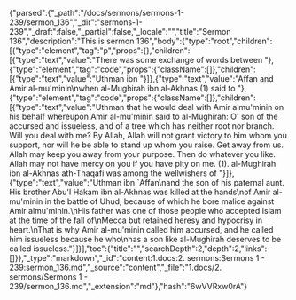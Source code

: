 {"parsed":{"_path":"/docs/sermons/sermons-1-239/sermon_136","_dir":"sermons-1-239","_draft":false,"_partial":false,"_locale":"","title":"Sermon 136","description":"This is sermon 136","body":{"type":"root","children":[{"type":"element","tag":"p","props":{},"children":[{"type":"text","value":"There was some exchange of words between "},{"type":"element","tag":"code","props":{"className":[]},"children":[{"type":"text","value":"Uthman ibn "}]},{"type":"text","value":"Affan and Amir al-mu'minin\nwhen al-Mughirah ibn al-Akhnas (1) said to "},{"type":"element","tag":"code","props":{"className":[]},"children":[{"type":"text","value":"Uthman that he would deal with Amir almu'minin on his behalf whereupon Amir al-mu'minin said to al-Mughirah: O' son of the accursed and issueless, and of a tree which has neither root nor branch. Will you deal with me? By Allah, Allah will not grant victory to him whom you support, nor will he be able to stand up whom you raise. Get away from us. Allah may keep you away from your purpose. Then do whatever you like. Allah may not have mercy on you if you have pity on me. (1). al-Mughirah ibn al-Akhnas ath-Thaqafi was among the wellwishers of "}]},{"type":"text","value":"Uthman ibn `Affan\nand the son of his paternal aunt. His brother Abu'l Hakam ibn al-Akhnas was killed at the hands\nof Amir al-mu'minin in the battle of Uhud, because of which he bore malice against Amir almu'minin.\nHis father was one of those people who accepted Islam at the time of the fall of\nMecca but retained heresy and hypocrisy in heart.\nThat is why Amir al-mu'minin called him accursed, and he called him issueless because he who\nhas a son like al-Mughirah deserves to be called issueless."}]}],"toc":{"title":"","searchDepth":2,"depth":2,"links":[]}},"_type":"markdown","_id":"content:1.docs:2. sermons:Sermons 1 - 239:sermon_136.md","_source":"content","_file":"1.docs/2. sermons/Sermons 1 - 239/sermon_136.md","_extension":"md"},"hash":"6wVVRxw0rA"}